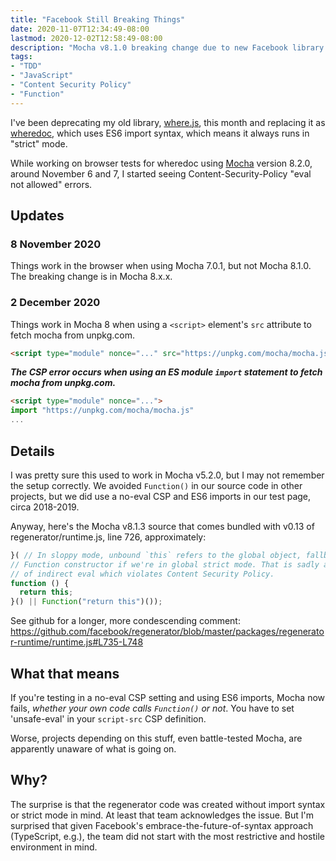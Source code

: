 ```yaml
---
title: "Facebook Still Breaking Things"
date: 2020-11-07T12:34:49-08:00
lastmod: 2020-12-02T12:58:49-08:00
description: "Mocha v8.1.0 breaking change due to new Facebook library dependency"
tags:
- "TDD"
- "JavaScript"
- "Content Security Policy"
- "Function"
---
```


I've been deprecating my old library, [where.js](https://github.com/dfkaye/where.js), this month and replacing it as [wheredoc](https://github.com/dfkaye/wheredoc), which uses ES6 import syntax, which means it always runs in "strict" mode. 

While working on browser tests for wheredoc using [Mocha](https://mochajs.org/) version 8.2.0, around November 6 and 7, I started seeing Content-Security-Policy "eval not allowed" errors.

## Updates

### 8 November 2020

Things work in the browser when using Mocha 7.0.1, but not Mocha 8.1.0. The breaking change is in Mocha 8.x.x.

### 2 December 2020

Things work in Mocha 8 when using a `<script>` element's `src` attribute to fetch mocha from unpkg.com.

```html
<script type="module" nonce="..." src="https://unpkg.com/mocha/mocha.js"></script>
```

***The CSP error occurs when using an ES module `import` statement to fetch mocha from unpkg.com.***

```html
<script type="module" nonce="...">
import "https://unpkg.com/mocha/mocha.js"
...
```

## Details

I was pretty sure this used to work in Mocha v5.2.0, but I may not remember the setup correctly. We avoided `Function()` in our source code in other projects, but we did use a no-eval CSP and ES6 imports in our test page, circa 2018-2019.

Anyway, here's the Mocha v8.1.3 source that comes bundled with v0.13 of regenerator/runtime.js, line 726, approximately:

```js
}( // In sloppy mode, unbound `this` refers to the global object, fallback to
// Function constructor if we're in global strict mode. That is sadly a form
// of indirect eval which violates Content Security Policy.
function () {
  return this;
}() || Function("return this")());
```

See github for a longer, more condescending comment:
https://github.com/facebook/regenerator/blob/master/packages/regenerator-runtime/runtime.js#L735-L748

## What that means

If you're testing in a no-eval CSP setting and using ES6 imports, Mocha now fails, *whether your own code calls `Function()` or not*. You have to set 'unsafe-eval' in your `script-src` CSP definition.

Worse, projects depending on this stuff, even battle-tested Mocha, are apparently unaware of what is going on.

## Why?

The surprise is that the regenerator code was created without import syntax or strict mode in mind. At least that team acknowledges the issue. But I'm surprised that given Facebook's embrace-the-future-of-syntax approach (TypeScript, e.g.), the team did not start with the most restrictive and hostile environment in mind.
